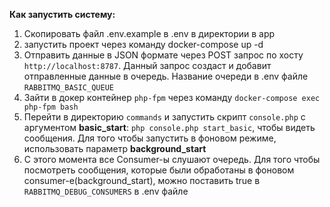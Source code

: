 **Как запустить систему:**

1) Скопировать файл .env.example в .env в директории в app
2) запустить проект через команду docker-compose up -d
3) Отправить данные в JSON формате через POST запрос по хосту `http://localhost:8787`. Данный запрос создаст 
   и добавит отправленные данные в очередь. Название очереди в .env файле `RABBITMQ_BASIC_QUEUE`
4) Зайти в докер контейнер `php-fpm` через команду `docker-compose exec php-fpm bash`
5) Перейти в директорию `commands` и запустить скрипт `console.php` с аргументом **basic_start**: 
   `php console.php start_basic`, чтобы видеть сообщения. Для того чтобы запустить в фоновом режиме, использовать параметр
   **background_start**
6) С этого момента все Consumer-ы слушают очередь. Для того чтобы посмотреть сообщения, которые были обработаны в фоновом
   consumer-e(background_start), можно поставить true в `RABBITMQ_DEBUG_CONSUMERS` в .env файле